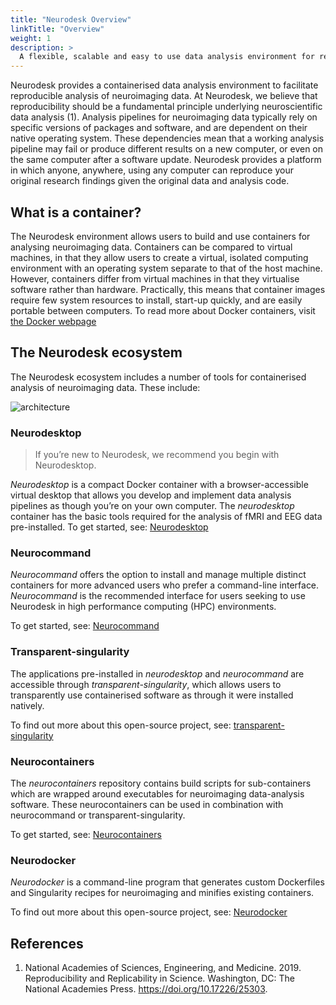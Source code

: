 ```yaml
---
title: "Neurodesk Overview"
linkTitle: "Overview"
weight: 1
description: >
  A flexible, scalable and easy to use data analysis environment for reproducible neuroimaging.
---
```


Neurodesk provides a containerised data analysis environment to facilitate reproducible analysis of neuroimaging data. At Neurodesk, we believe that reproducibility should be a fundamental principle underlying neuroscientific data analysis (1). Analysis pipelines for neuroimaging data typically rely on specific versions of packages and software, and are dependent on their native operating system. These dependencies mean that a working analysis pipeline may fail or produce different results on a new computer, or even on the same computer after a software update. Neurodesk provides a platform in which anyone, anywhere, using any computer can reproduce your original research findings given the original data and analysis code. 

## What is a container?

The Neurodesk environment allows users to build and use containers for analysing neuroimaging data. Containers can be compared to virtual machines, in that they allow users to create a virtual, isolated computing environment with an operating system separate to that of the host machine. However, containers differ from virtual machines in that they virtualise software rather than hardware. Practically, this means that container images require few system resources to install, start-up quickly, and are easily portable between computers. To read more about Docker containers, visit [the Docker webpage](https://www.docker.com/resources/what-container)  

## The Neurodesk ecosystem

The Neurodesk ecosystem includes a number of tools for containerised analysis of neuroimaging data. These include:

![architecture](/NeurodeskArchitecture.png 'architecture')

### Neurodesktop

> If you’re new to Neurodesk, we recommend you begin with Neurodesktop.

_Neurodesktop_ is a compact Docker container with a browser-accessible virtual desktop that allows you develop and implement data analysis pipelines as though you’re on your own computer. The _neurodesktop_ container has the basic tools required for the analysis of fMRI and EEG data pre-installed. 
To get started, see: [Neurodesktop](/docs/neurodesktop/)

### Neurocommand

_Neurocommand_ offers the option to install and manage multiple distinct containers for more advanced users who prefer a command-line interface. _Neurocommand_ is the recommended interface for users seeking to use Neurodesk in high performance computing (HPC) environments. 

To get started, see: [Neurocommand](/docs/neurocommand/)

### Transparent-singularity

The applications pre-installed in _neurodesktop_ and _neurocommand_ are accessible through _transparent-singularity_, which allows users to transparently use containerised software as through it were installed natively. 

To find out more about this open-source project, see: [transparent-singularity](https://github.com/NeuroDesk/transparent-singularity)

### Neurocontainers

The _neurocontainers_ repository contains build scripts for sub-containers which are wrapped around executables for neuroimaging data-analysis software. These neurocontainers can be used in combination with neurocommand or transparent-singularity. 

To get started, see: [Neurocontainers](/docs/neurocontainers/)

### Neurodocker

_Neurodocker_ is a command-line program that generates custom Dockerfiles and Singularity recipes for neuroimaging and minifies existing containers.  

To find out more about this open-source project, see: [Neurodocker](https://github.com/NeuroDesk/neurodocker)

## References

1.	National Academies of Sciences, Engineering, and Medicine. 2019. Reproducibility and Replicability in Science. Washington, DC: The National Academies Press. https://doi.org/10.17226/25303.

